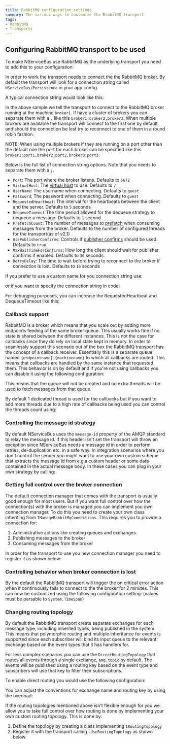 ```yaml
---
title: RabbitMQ configuration settings 
summary: The various ways to customize the RabbitMQ transport
tags:
- RabbitMQ
- Transports
---
```


## Configuring RabbitMQ transport to be used 

To make NServiceBus use RabbitMQ as the underlying transport you need to add this to your configuration:

<!-- import rabbitmq-config-basic -->

In order to work the transport needs to connect the the RabbitMQ broker. By default the transport will look for a connection string called `NServiceBus/Persistence` in your app.config.

A typical connection string would look like this:

<!-- import rabbitmqconnectionstring -->

In the above sample we tell the transport to connect to the RabbitMQ broker running at the machine `broker1`. If have a cluster of brokers you can separate them with a `,` like this `broker1,broker2,broker3`. When multiple brokers are available the transport will connect to the first one by default and should the connection be lost try to reconnect to one of them in a round robin fashion.

NOTE: When using multiple brokers if they are running on a port other than the default one the port for each broker can be specified like this `broker1:port1,broker2:port2,broker3:port3`.

Below is the full list of connection string options. Note that you needs to separate them with a `;`.

* `Port`: The port where the broker listens. Defaults to `5672`
* `VirtualHost`: The [virtual host](https://www.rabbitmq.com/access-control.html) to use. Defaults to `/`
* `UserName`: The username when connecting. Defaults to `guest`
* `Password`: The password when connecting. Defaults to `guest`
* `RequestedHeartbeat`: The interval for the heartbeats between the client and the server. Defaults to `5` seconds
* `DequeueTimeout` The time period allowed for the dequeue strategy to dequeue a message. Defaults to `1` second
* `PrefetchCount`: The number of messages to [prefetch](http://www.rabbitmq.com/consumer-prefetch.html) when consuming messages from the broker. Defaults to the number of configured threads for the transport(as of v2.1)
* `UsePublisherConfirms`: Controls if [publisher confirms](https://www.rabbitmq.com/confirms.html) should be used. Defaults to `true`
* `MaxWaitTimeForConfirms`: How long the client should wait for publisher confirms if enabled. Defaults to `30` seconds.
* `RetryDelay`: The time to wait before trying to reconnect to the broker if connection is lost. Defaults to `10` seconds

If you prefer to use a custom name for you connection string use:

<!-- import rabbitmq-config-connectionstringname -->

or if you want to specify the connection string in code:

<!-- import rabbitmq-config-connectionstring-in-code -->

For debugging purposes, you can increase the RequestedHeartbeat and DequeueTimeout like this:

<!-- import rabbitmqconnectionstring-debug -->

### Callback support

RabbitMQ is a broker which means that you scale out by adding more endpoints feeding of the same broker queue. This usually works fine if no state is shared between the different instances. This is not the case for callbacks since they do rely on local state kept in memory. In order to seamlessly support this scenario out of the box the RabbitMQ transport has the concept of a callback receiver. Essentially this is a separate queue named `{endpointname}.{machinename}` to which all callbacks are routed. This means that callbacks are handled by the same instance that requested them. This behavior is on by default and if you're not using callbacks you can disable it using the following configuration:

<!-- import rabbitmq-config-disablecallbackreceiver -->

This means that the queue will not be created and no extra threads will be used to fetch messages from that queue. 

By default 1 dedicated thread is used for the callbacks but if you want to add more threads due to a high rate of callbacks being used you can control the threads count using:

<!-- import rabbitmq-config-callbackreceiver-thread-count -->

### Controlling the message id strategy

By default NServiceBus uses the `message-id` property of the AMQP standard to relay the message id. If this header isn't set the transport will throw an exception since NServiceBus needs a message id in order to perform retries, de-duplication etc. in a safe way. In integration scenarios where you don't control the sender you might want to use your own custom scheme that extracts the message id from e.g.a custom header or some data contained in the actual message body. In these cases you can plug in your own strategy by calling: 

<!-- import rabbitmq-config-custom-id-strategy -->

### Getting full control over the broker connection

The default connection manager that comes with the transport is usually good enough for most users. But if you want full control over how the connection(s) with the broker is managed you can implement you own connection manager. To do this you need to create your own class inheriting from `IManageRabbitMqConnections`. This requires you to provide a connection for:

1. Administrative actions like creating queues and exchanges
2. Publishing messages to the broker
3. Consuming messages from the broker

In order for the transport to use you new connection manager you need to register it as shown below:

<!-- import rabbitmq-config-useconnectionmanager -->

### Controlling behavior when broker connection is lost
By the default the RabbitMQ transport will trigger the on critical error action when it continuously fails to connect to the the broker for 2 minutes. This can now be customized using the following configuration setting: (values must be parsable to `System.TimeSpan`)

<!-- import rabbitmq-custom-breaker-settings -->


### Changing routing topology
By default the RabbitMQ transport create separate exchanges for each message type, including inherited types, being published in the system. This means that polymorphic routing and multiple inheritance for events is supported since each subscriber will bind its input queue to the relevant exchange based on the event types that it has handlers for.

For less complex scenarios you can use the `DirectRoutingTopology` that routes all events through a single exchange, `amq.topic` by default. The events will be published using a routing key based on the event type and subscribers will use that key to filter their subscriptions.

To enable direct routing you would use the following configuration:

<!-- import rabbitmq-config-usedirectroutingtopology -->

You can adjust the conventions for exchange name and routing key by using the overload:

<!-- import rabbitmq-config-usedirectroutingtopologywithcustomconventions -->

If the routing topologies mentioned above isn't flexible enough for you we allow you to take full control over how routing is done by implementing your own custom routing topology. This is done by:

1. Define the topology by creating a class implementing `IRoutingTopology`
2. Register it with the transport calling `.UseRoutingTopology` as shown below

<!-- import rabbitmq-config-useroutingtopology -->
